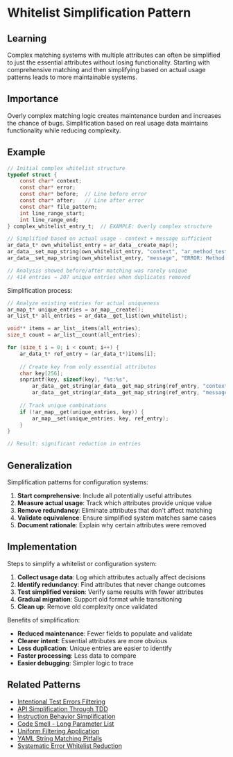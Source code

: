 # Whitelist Simplification Pattern

## Learning
Complex matching systems with multiple attributes can often be simplified to just the essential attributes without losing functionality. Starting with comprehensive matching and then simplifying based on actual usage patterns leads to more maintainable systems.

## Importance
Overly complex matching logic creates maintenance burden and increases the chance of bugs. Simplification based on real usage data maintains functionality while reducing complexity.

## Example
```c
// Initial complex whitelist structure
typedef struct {
    const char* context;
    const char* error;
    const char* before;  // Line before error
    const char* after;   // Line after error  
    const char* file_pattern;
    int line_range_start;
    int line_range_end;
} complex_whitelist_entry_t;  // EXAMPLE: Overly complex structure

// Simplified based on actual usage - context + message sufficient
ar_data_t* own_whitelist_entry = ar_data__create_map();
ar_data__set_map_string(own_whitelist_entry, "context", "ar_method_tests");
ar_data__set_map_string(own_whitelist_entry, "message", "ERROR: Method has no AST");

// Analysis showed before/after matching was rarely unique
// 414 entries → 207 unique entries when duplicates removed
```

Simplification process:
```c
// Analyze existing entries for actual uniqueness
ar_map_t* unique_entries = ar_map__create();
ar_list_t* all_entries = ar_data__get_list(own_whitelist);

void** items = ar_list__items(all_entries);
size_t count = ar_list__count(all_entries);

for (size_t i = 0; i < count; i++) {
    ar_data_t* ref_entry = (ar_data_t*)items[i];
    
    // Create key from only essential attributes
    char key[256];
    snprintf(key, sizeof(key), "%s:%s", 
        ar_data__get_string(ar_data__get_map_string(ref_entry, "context")),
        ar_data__get_string(ar_data__get_map_string(ref_entry, "message")));
    
    // Track unique combinations
    if (!ar_map__get(unique_entries, key)) {
        ar_map__set(unique_entries, key, ref_entry);
    }
}

// Result: significant reduction in entries
```

## Generalization
Simplification patterns for configuration systems:

1. **Start comprehensive**: Include all potentially useful attributes
2. **Measure actual usage**: Track which attributes provide unique value
3. **Remove redundancy**: Eliminate attributes that don't affect matching
4. **Validate equivalence**: Ensure simplified system matches same cases
5. **Document rationale**: Explain why certain attributes were removed

## Implementation
Steps to simplify a whitelist or configuration system:

1. **Collect usage data**: Log which attributes actually affect decisions
2. **Identify redundancy**: Find attributes that never change outcomes
3. **Test simplified version**: Verify same results with fewer attributes
4. **Gradual migration**: Support old format while transitioning
5. **Clean up**: Remove old complexity once validated

Benefits of simplification:
- **Reduced maintenance**: Fewer fields to populate and validate
- **Clearer intent**: Essential attributes are more obvious
- **Less duplication**: Unique entries are easier to identify
- **Faster processing**: Less data to compare
- **Easier debugging**: Simpler logic to trace

## Related Patterns
- [Intentional Test Errors Filtering](intentional-test-errors-filtering.md)
- [API Simplification Through TDD](tdd-api-simplification.md)
- [Instruction Behavior Simplification](instruction-behavior-simplification.md)
- [Code Smell - Long Parameter List](code-smell-long-parameter-list.md)
- [Uniform Filtering Application](uniform-filtering-application.md)
- [YAML String Matching Pitfalls](yaml-string-matching-pitfalls.md)
- [Systematic Error Whitelist Reduction](systematic-error-whitelist-reduction.md)